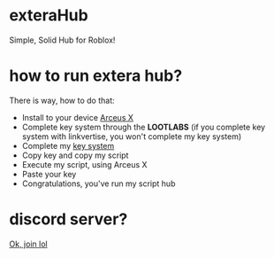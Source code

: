 # exteraHub
Simple, Solid Hub for Roblox!


# how to run extera hub?
There is way, how to do that:
  - Install to your device [Arceus X](https://spdmteam.com)
  - Complete key system through the **LOOTLABS** (if you complete key system with linkvertise, you won't complete my key system)
  - Complete my [key system](https://keyrblx.com/getkey/ExteraHub)
  - Copy key and copy my script
  - Execute my script, using Arceus X
  - Paste your key
  - Congratulations, you've run my script hub
# discord server?
[Ok, join lol](https://discord.gg/St9BgR9j6u)
